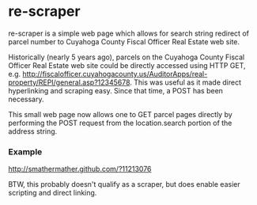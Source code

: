 re-scraper
==========

re-scraper is a simple web page which allows for search string redirect of parcel number to Cuyahoga County Fiscal Officer Real Estate web site.

Historically (nearly 5 years ago), parcels on the Cuyahoga County Fiscal Officer Real Estate web site could be directly accessed using HTTP GET, e.g. http://fiscalofficer.cuyahogacounty.us/AuditorApps/real-property/REPI/general.asp?12345678.  This was useful as it made direct hyperlinking and scraping easy.  Since that time, a POST has been necessary.

This small web page now allows one to GET parcel pages directly by performing the POST request from the location.search portion of the address string.

### Example

http://smathermather.github.com/?11213076

BTW, this probably doesn't qualify as a scraper, but does enable easier scripting and direct linking.
